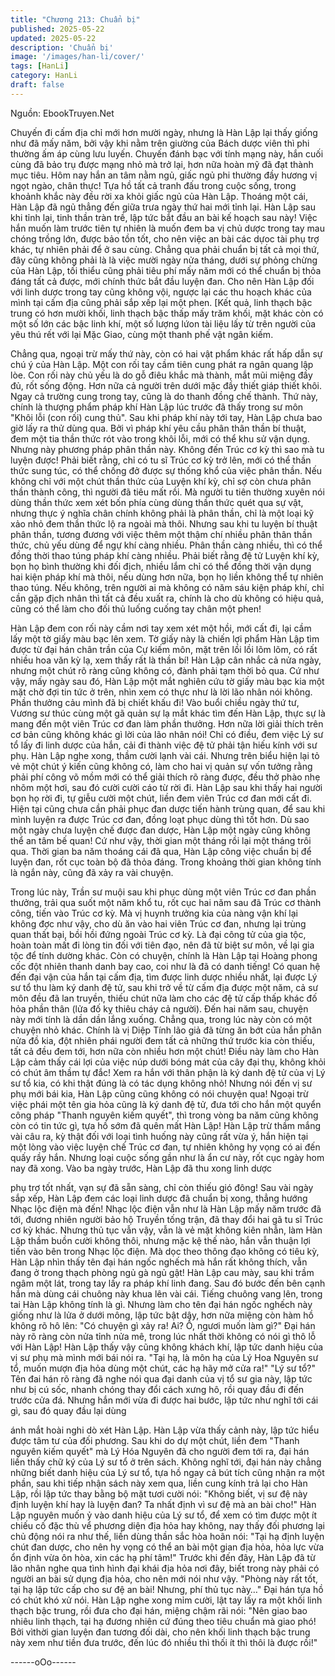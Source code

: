 ```yaml
---
title: "Chương 213: Chuẩn bị"
published: 2025-05-22
updated: 2025-05-22
description: 'Chuẩn bị'
image: '/images/han-li/cover/'
tags: [HanLi]
category: HanLi
draft: false
---
```


Nguồn: EbookTruyen.Net

Chuyến đi cấm địa chỉ mới hơn mười ngày, nhưng là Hàn Lập lại
thấy giống như đã mấy năm, bởi vậy khi nằm trên giường của
Bách dược viên thì phi thường ấm áp cùng lưu luyến.
Chuyến đánh bạc với tính mạng này, hắn cuối cùng đã bảo trụ
được mạng nhỏ mà trở lại, hơn nữa hoàn mỹ đã đạt thành mục
tiêu. Hôm nay hắn an tâm nằm ngủ, giấc ngủ phi thường đầy
hương vị ngọt ngào, chân thực! Tựa hồ tất cả tranh đấu trong
cuộc sống, trong khoảnh khắc này đều rời xa khỏi giấc ngủ của
Hàn Lập.
Thoáng một cái, Hàn Lập đã ngủ thẳng đến giữa trưa ngày thứ
hai mới tỉnh lại.
Hàn Lập sau khi tỉnh lại, tinh thần tràn trề, lập tức bắt đầu an bài
kế hoạch sau này!
Việc hắn muốn làm trước tiên tự nhiên là muốn đem ba vị chủ
dược trong tay mau chóng trồng lớn, được bảo tồn tốt, cho nên
việc an bài các dựoc tài phụ trợ khác, tự nhiên phải để ở sau
cùng. Chẳng qua phải chuẩn bị tất cả mọi thứ, đây cũng không
phải là là việc mười ngày nửa tháng, dưới sự phỏng chừng của
Hàn Lập, tối thiểu cũng phải tiêu phí mấy năm mới có thể chuẩn
bị thỏa đáng tất cả được, mới chính thức bắt đầu luyện đan.
Cho nên Hàn Lập đối với linh dược trong tay cũng không vội,
ngược lại các thu hoạch khác của mình tại cấm địa cũng phải sắp
xếp lại một phen.
[Kết quả, linh thạch bậc trung có hơn mười khối, linh thạch bậc
thấp mấy trăm khối, mặt khác còn có một số lớn các bậc linh khí,
một số lượng lứon tài liệu lấy từ trên người của yêu thú rết với lại
Mặc Giao, cùng một thanh phế vật ngân kiếm.

Chẳng qua, ngoại trừ mấy thứ này, còn có hai vật phẩm khác rất
hấp dẫn sự chú ý của Hàn Lập.
Một con rối tay cầm tiên cung phát ra ngân quang lập lòe.
Con rối này chủ yếu là do gỗ điêu khắc mà thành, mắt mũi miệng
đầy đủ, rốt sống động. Hơn nữa cả người trên dưới mặc đầy thiết
giáp thiết khôi. Ngay cả trường cung trong tay, cũng là do thanh
đồng chế thành. Thứ này, chính là thượng phẩm pháp khí Hàn
Lập lúc trước đã thấy trong sư môn "Khôi lỗi (con rối) cung thủ".
Sau khi pháp khí này tới tay, Hàn Lập chưa bao giờ lấy ra thử
dùng qua. Bởi vì pháp khí yêu cầu phân thân thần bí thuật, đem
một tia thần thức rót vào trong khôi lỗi, mới có thể khu sử vận
dụng.
Nhưng này phương pháp phân thần này. Không đến Trúc cơ kỳ
thì sao mà tu luyện được! Phải biết rằng, chỉ có tu sĩ Trúc cơ kỳ
trở lên, mới có thể thần thức sung túc, có thể chống đở được sự
thống khổ của việc phân thần. Nếu không chỉ với một chút thần
thức của Luyện khí kỳ, chỉ sợ còn chưa phân thần thành công, thì
người đã tiêu mất rồi.
Mà người tu tiên thường xuyên nói dùng thần thức xem xét bốn
phía cùng dùng thần thức quét qua sự vật, nhưng thực ý nghĩa
chân chính không phải là phân thần, chỉ là một loại kỹ xảo nhỏ
đem thần thức lộ ra ngoài mà thôi. Nhưng sau khi tu luyện bí
thuật phân thần, tương đương với việc thêm một thậm chí nhiều
phân thân thần thức, chủ yếu dùng để ngự khí càng nhiều. Phân
thần càng nhiều, thì có thể đồng thời thao túng pháp khí càng
nhiều.
Phải biết rằng đệ tử Luyện khí kỳ, bọn họ bình thường khi đối
địch, nhiều lắm chỉ có thể đồng thời vận dụng hai kiện pháp khí
mà thôi, nếu dùng hơn nữa, bọn họ liền không thể tự nhiên thao
túng. Nếu không, trên người ai mà không có năm sáu kiện pháp
khí, chỉ cần gặp địch nhân thì tất cả đều xuất ra, chính là cho dù
không có hiệu quả, cũng có thể làm cho đối thủ luống cuống tay
chân một phen!

Hàn Lập đem con rối này cầm nơi tay xem xét một hồi, mới cất đi,
lại cầm lấy một tờ giấy màu bạc lên xem.
Tờ giấy này là chiến lợi phẩm Hàn Lập tìm được từ đại hán chân
trần của Cự kiếm môn, mặt trên lồi lồi lõm lõm, có rất nhiều hoa
văn kỳ lạ, xem thấy rất là thần bí! Hàn Lập cân nhắc cả nửa ngày,
nhưng một chút rõ ràng cũng không có, đành phải tạm thời bỏ
qua.
Cứ như vậy, mấy ngày sau đó, Hàn Lập một mắt nghiên cứu tờ
giấy màu bạc kia một mặt chờ đợi tin tức ở trên, nhìn xem có thực
như là lời lão nhân nói không. Phần thưởng cảu mình đã bị chiết
khấu đi!
Vào buổi chiều ngày thứ tư, Vương sư thúc cùng một gã quản sự
lạ mắt khác tìm đến Hàn Lập, thực sự là mang đến một viên Trúc
cơ đan làm phần thưởng. Hơn nữa lời giải thích trên cơ bản cũng
không khác gì lời của lão nhân nói! Chỉ có điều, đem việc Lý sư tổ
lấy đi linh dược của hắn, cải đi thành việc đệ tử phải tận hiếu kính
với sư phụ.
Hàn Lập nghe xong, thầm cười lạnh vài cái. Nhưng trên biểu hiện
lại tỏ vẻ một chút ý kiến cũng không có, làm cho hai vị quản sự
vốn tưởng rằng phải phí công võ mồm mới có thể giải thích rõ
ràng được, đều thở phào nhẹ nhõm một hơi, sau đó cười cười
cáo từ rời đi.
Hàn Lập sau khi thấy hai người bọn họ rời đi, tự giễu cười một
chút, liền đem viên Trúc cơ đan mới cất đi. Hiện tại cũng chưa
cần phải phục đan dược tiến hành trùng quan, để sau khi mình
luyện ra được Trúc cơ đan, đồng loạt phục dùng thì tốt hơn. Dù
sao một ngày chưa luyện chế được đan dược, Hàn Lập một ngày
cũng không thể an tâm bế quan!
Cứ như vậy, thời gian một tháng rồi lại một tháng trôi qua. Thời
gian ba năm thoáng cái đã qua, Hàn Lập công việc chuẩn bị để
luyện đan, rốt cục toàn bộ đã thỏa đáng. Trong khoảng thời gian
không tính là ngắn này, cũng đã xảy ra vài chuyện.

Trong lúc này, Trần sư muội sau khi phục dùng một viên Trúc cơ
đan phần thưởng, trải qua suốt một năm khổ tu, rốt cục hai năm
sau đã Trúc cơ thành công, tiến vào Trúc cơ kỳ. Mà vị huynh
trưởng kia của nàng vận khí lại không đợc như vậy, cho dù ăn
vào hai viên Trúc cơ đan, nhưng lại trùng quan thất bại, bồi hồi
đứng ngoài Trúc cơ kỳ. Là đại công tử của gia tộc, hoàn toàn mất
đi lòng tin đối với tiên đạo, nên đã từ biệt sư môn, về lại gia tộc để
tính dường khác.
Còn có chuyện, chính là Hàn Lập tại Hoàng phong cốc đột nhiên
thanh danh bay cao, coi như là đã có danh tiếng!
Có quan hệ đến đại vận của hắn tại cấm địa, tìm được linh dược
nhiều nhất, lại được Lý sư tổ thu làm ký danh đệ tử, sau khi trở về
từ cấm địa được một năm, cả sư môn đều đã lan truyền, thiếu
chút nữa làm cho các đệ tử cấp thấp khác đố hỏa phần thân (lửa
đố kỵ thiêu cháy cả người). Đến hai năm sau, chuyện này mới
tính là dần dần lắng xuống.
Chẳng qua, trong lúc này còn có một chuyện nhỏ khác. Chính là
vị Diệp Tính lão giả đã từng ăn bớt của hắn phân nửa đồ kia, đột
nhiên phái người đem tất cả những thứ trước kia còn thiếu, tất cả
đều đem tới, hơn nữa còn nhiều hơn một chút! Điều này làm cho
Hàn Lập cảm thấy cái lợi của việc núp dưới bóng mát của cây đại
thụ, không khỏi có chút âm thầm tự đắc! Xem ra hắn với thân
phận là ký danh đệ tử của vị Lý sư tổ kia, có khi thật đúng là có
tác dụng không nhỏ!
Nhưng nói đến vị sư phụ mới bái kia, Hàn Lập cũng cũng không
có nói chuyện qua! Ngoại trừ việc phái một tên gia hỏa cũng là ký
danh đệ tử, đưa tới cho hắn một quyển công pháp "Thanh nguyên
kiếm quyết", thì trong vòng ba năm cũng không còn có tin tức gì,
tựa hồ sớm đã quên mất Hàn Lập!
Hàn Lập trừ thầm mắng vài câu ra, kỳ thật đối với loại tình huống
này cũng rất vừa ý, hắn hiện tại một lòng vào việc luyện chế Trúc
cơ đan, tự nhiên không hy vọng có ai đến quấy rầy hắn.
Nhưng loại cuộc sống gần như là ẩn cư này, rốt cục ngày hom
nay đã xong. Vào ba ngày trước, Hàn Lập đã thu xong linh dược

phụ trợ tốt nhất, vạn sự đã sẵn sàng, chỉ còn thiếu gió đông!
Sau vài ngày sắp xếp, Hàn Lập đem các loại linh dược đã chuẩn
bị xong, thẳng hướng Nhạc lộc điện mà đến!
Nhạc lộc điện vẫn như là Hàn Lập mấy năm trước đã tới, đương
nhiên người bảo hộ Truyền tống trận, đã thay đổi hai gã tu sĩ Trúc
cơ kỳ khác. Nhưng thủ tục vẫn vậy, vẫn là vẻ mặt không kiên
nhẫn, làm Hàn Lập thầm buồn cười không thôi, nhưng mặc kệ thế
nào, hắn vẫn thuận lợi tiến vào bên trong Nhạc lộc điện.
Mà dọc theo thông đạo không có tiêu kỳ, Hàn Lập nhìn thấy tên
đại hán ngốc nghếch mà hắn rất không thích, vẫn đang ở trong
thạch phòng ngủ gà ngủ gật!
Hàn Lập cau mày, sau khi trầm ngâm một lát, trong tay lấy ra
pháp khí linh đang. Sau đó bước đến bên cạnh hắn mà dùng cái
chuông này khua lên vài cái.
Tiếng chuông vang lên, trong tai Hàn Lập không tính là gì. Nhưng
làm cho tên đại hán ngốc nghếch này giống như là lửa ở dưới
mông, lập tức bật dậy, hơn nữa miệng còn hàm hồ không rõ hô
lên:
"Có chuyện gì xảy ra! Ai? Ồ, ngươi muốn làm gì?"
Đại hán này rõ ràng còn nửa tỉnh nửa mê, trong lúc nhất thời
không có nói gì thô lỗ với Hàn Lập! Hàn Lập thấy vậy cũng không
khách khí, lập tức danh hiệu của vị sư phụ mà mình mới bái nói
ra.
"Tại hạ, là môn hạ của Lý Hoa Nguyên sư tổ, muốn mượn địa hỏa
dùng một chút, các hạ hãy mở cửa ra!"
"Lý sư tổ?"
Tên đai hán rõ ràng đã nghe nói qua đại danh của vị tổ sư gia
này, lập tức như bị cú sốc, nhanh chóng thay đổi cách xưng hô,
rồi quay đầu đi đến trước cửa đá. Nhưng hắn mới vừa đi được
hai bước, lập tức như nghĩ tới cái gì, sau đó quay đầu lại dùng

ánh mắt hoài nghi dò xét Hàn Lập.
Hàn Lập vừa thấy cảnh này, lập tức hiểu được tâm tư của đối
phương. Sau khi do dự một chút, liền đem "Thanh nguyên kiếm
quyết" mà Lý Hóa Nguyên đã cho người đem tới ra, đại hán liền
thấy chữ ký của Lý sư tổ ở trên sách.
Không nghĩ tới, đại hán này chẳng những biết danh hiệu của Lý
sư tổ, tựa hồ ngay cả bút tích cũng nhận ra một phần, sau khi tiếp
nhận sách này xem qua, liền cung kính trả lại cho Hàn Lập, rồi lập
tức thay bằng bộ mặt tươi cười nói:
"Không biết, vị sư đệ này định luyện khí hay là luyện đan? Ta nhất
định vì sư đệ mà an bài cho!"
Hàn Lập nguyên muốn ỷ vào danh hiệu của Lý sư tổ, để xem có
tìm được một ít chiếu cố đặc thù vể phương diện địa hỏa hay
không, nay thấy đối phương lại chủ động nói ra như thế, liền dùng
thần sắc hòa hoãn nói:
"Tại hạ định luyện chút đan dược, cho nên hy vọng có thể an bài
một gian địa hỏa, hỏa lực vừa ổn định vừa ôn hòa, xin các hạ phí
tâm!"
Trước khi đến đây, Hàn Lập đã từ lão nhân nghe qua tình hình đại
khái địa hỏa nơi đây, biết trong này phải có người an bài sử dụng
địa hỏa, cho nên mới nói như vậy.
"Phòng này rất tốt, tại hạ lập tức cấp cho sư đệ an bài! Nhưng, phí
thủ tục này…" Đại hán tựa hồ có chút khó xử nói.
Hàn Lập nghe xong mỉm cười, lật tay lấy ra một khối linh thạch
bậc trung, rồi đưa cho đại hán, miệng chậm rãi nói:
"Nên giao bao nhiêu linh thạch, tại hạ đương nhiên cứ đúng theo
tiêu chuẩn mà giao phó! Bởi vìthời gian luyện đan tương đối dài,
cho nên khối linh thạch bậc trung này xem như tiền đưa trước,
đến lúc đó nhiều thì thối ít thì thôi là được rồi!"

------oOo------
